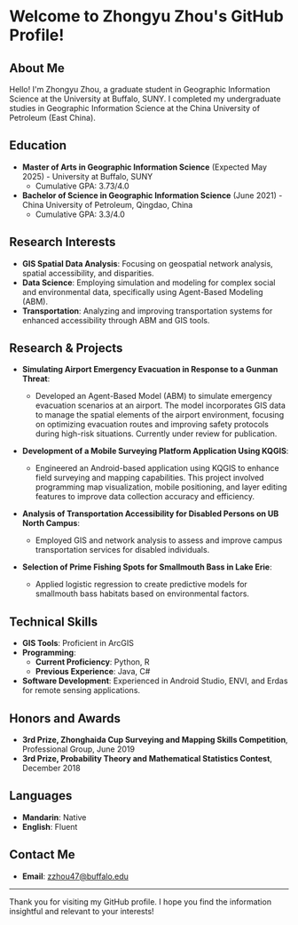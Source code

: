 # Welcome to Zhongyu Zhou's GitHub Profile!

## About Me
Hello! I'm Zhongyu Zhou, a graduate student in Geographic Information Science at the University at Buffalo, SUNY. I completed my undergraduate studies in Geographic Information Science at the China University of Petroleum (East China).

## Education
- **Master of Arts in Geographic Information Science** (Expected May 2025) - University at Buffalo, SUNY
  - Cumulative GPA: 3.73/4.0
- **Bachelor of Science in Geographic Information Science** (June 2021) - China University of Petroleum, Qingdao, China
  - Cumulative GPA: 3.3/4.0

## Research Interests
- **GIS Spatial Data Analysis**: Focusing on geospatial network analysis, spatial accessibility, and disparities.
- **Data Science**: Employing simulation and modeling for complex social and environmental data, specifically using Agent-Based Modeling (ABM).
- **Transportation**: Analyzing and improving transportation systems for enhanced accessibility through ABM and GIS tools.

## Research & Projects
- **Simulating Airport Emergency Evacuation in Response to a Gunman Threat**:
  - Developed an Agent-Based Model (ABM) to simulate emergency evacuation scenarios at an airport. The model incorporates GIS data to manage the spatial elements of the airport environment, focusing on optimizing evacuation routes and improving safety protocols during high-risk situations. Currently under review for publication.

- **Development of a Mobile Surveying Platform Application Using KQGIS**:
  - Engineered an Android-based application using KQGIS to enhance field surveying and mapping capabilities. This project involved programming map visualization, mobile positioning, and layer editing features to improve data collection accuracy and efficiency.

- **Analysis of Transportation Accessibility for Disabled Persons on UB North Campus**:
  - Employed GIS and network analysis to assess and improve campus transportation services for disabled individuals.

- **Selection of Prime Fishing Spots for Smallmouth Bass in Lake Erie**:
  - Applied logistic regression to create predictive models for smallmouth bass habitats based on environmental factors.



## Technical Skills
- **GIS Tools**: Proficient in ArcGIS
- **Programming**: 
  - **Current Proficiency**: Python, R
  - **Previous Experience**: Java, C#
- **Software Development**: Experienced in Android Studio, ENVI, and Erdas for remote sensing applications.


## Honors and Awards
- **3rd Prize, Zhonghaida Cup Surveying and Mapping Skills Competition**, Professional Group, June 2019
- **3rd Prize, Probability Theory and Mathematical Statistics Contest**, December 2018

## Languages
- **Mandarin**: Native
- **English**: Fluent

## Contact Me
- **Email**: [zzhou47@buffalo.edu](mailto:zzhou47@buffalo.edu)

---

Thank you for visiting my GitHub profile. I hope you find the information insightful and relevant to your interests!

